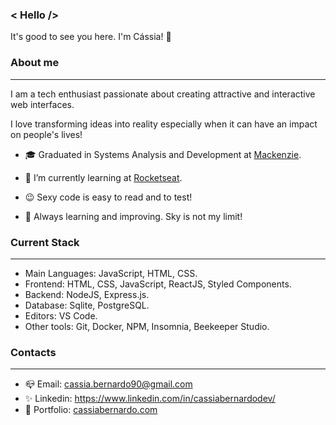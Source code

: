 ### < Hello /> 

It's good to see you here. I'm Cássia! 👋

### About me
___

I am a tech enthusiast passionate about creating attractive and interactive web interfaces.

I love transforming ideas into reality especially when it can have an impact on people's lives!

- 🎓 Graduated in Systems Analysis and Development at [Mackenzie](https://mackenzie.br/).

- 🌱 I’m currently learning at [Rocketseat](https://rocketseat.com.br/).

- 😉 Sexy code is easy to read and to test!

- 🚀 Always learning and improving. Sky is not my limit!


### Current Stack
___

- Main Languages: JavaScript, HTML, CSS.
- Frontend: HTML, CSS, JavaScript, ReactJS, Styled Components.
- Backend: NodeJS, Express.js.
- Database: Sqlite, PostgreSQL.
- Editors: VS Code.
- Other tools: Git, Docker, NPM, Insomnia, Beekeeper Studio.


### Contacts
___

- 📪 Email: cassia.bernardo90@gmail.com
- ✨ Linkedin: https://www.linkedin.com/in/cassiabernardodev/
- 💜 Portfolio: [cassiabernardo.com](https://cassiabernardo.com/)



<!--
Here are some ideas to get you started:

- 🔭 I’m currently working on ...
- 🌱 I’m currently learning ...
- 👯 I’m looking to collaborate on ...
- 🤔 I’m looking for help with ...
- 💬 Ask me about ...
- 📫 How to reach me: ...
- 😄 Pronouns: ...
- ⚡ Fun fact: ...
-->
